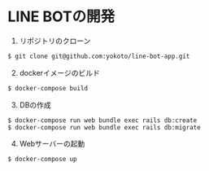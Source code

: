 # LINE BOTの開発

1. リポジトリのクローン

```bash
$ git clone git@github.com:yokoto/line-bot-app.git
```

2. dockerイメージのビルド

```bash
$ docker-compose build
```

3. DBの作成

```
$ docker-compose run web bundle exec rails db:create
$ docker-compose run web bundle exec rails db:migrate
```

4. Webサーバーの起動

```
$ docker-compose up
```
